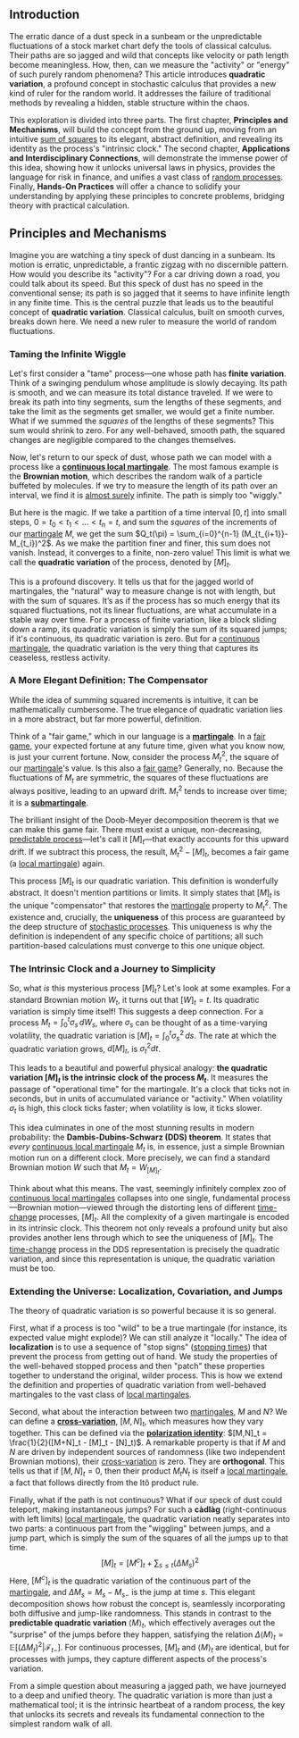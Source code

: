 ## Introduction
The erratic dance of a dust speck in a sunbeam or the unpredictable fluctuations of a stock market chart defy the tools of classical calculus. Their paths are so jagged and wild that concepts like velocity or path length become meaningless. How, then, can we measure the "activity" or "energy" of such purely random phenomena? This article introduces **quadratic variation**, a profound concept in stochastic calculus that provides a new kind of ruler for the random world. It addresses the failure of traditional methods by revealing a hidden, stable structure within the chaos.

This exploration is divided into three parts. The first chapter, **Principles and Mechanisms**, will build the concept from the ground up, moving from an intuitive [sum of squares](@article_id:160555) to its elegant, abstract definition, and revealing its identity as the process's "intrinsic clock." The second chapter, **Applications and Interdisciplinary Connections**, will demonstrate the immense power of this idea, showing how it unlocks universal laws in physics, provides the language for risk in finance, and unifies a vast class of [random processes](@article_id:267993). Finally, **Hands-On Practices** will offer a chance to solidify your understanding by applying these principles to concrete problems, bridging theory with practical calculation.

## Principles and Mechanisms

Imagine you are watching a tiny speck of dust dancing in a sunbeam. Its motion is erratic, unpredictable, a frantic zigzag with no discernible pattern. How would you describe its "activity"? For a car driving down a road, you could talk about its speed. But this speck of dust has no speed in the conventional sense; its path is so jagged that it seems to have infinite length in any finite time. This is the central puzzle that leads us to the beautiful concept of **quadratic variation**. Classical calculus, built on smooth curves, breaks down here. We need a new ruler to measure the world of random fluctuations.

### Taming the Infinite Wiggle

Let's first consider a "tame" process—one whose path has **finite variation**. Think of a swinging pendulum whose amplitude is slowly decaying. Its path is smooth, and we can measure its total distance traveled. If we were to break its path into tiny segments, sum the lengths of these segments, and take the limit as the segments get smaller, we would get a finite number. What if we summed the *squares* of the lengths of these segments? This sum would shrink to zero. For any well-behaved, smooth path, the squared changes are negligible compared to the changes themselves.

Now, let's return to our speck of dust, whose path we can model with a process like a **[continuous local martingale](@article_id:188427)**. The most famous example is the **Brownian motion**, which describes the random walk of a particle buffeted by molecules. If we try to measure the length of its path over an interval, we find it is [almost surely](@article_id:262024) infinite. The path is simply too "wiggly."

But here is the magic. If we take a partition of a time interval $[0,t]$ into small steps, $0=t_0 < t_1 < \dots < t_n=t$, and sum the *squares* of the increments of our [martingale](@article_id:145542) $M$, we get the sum $Q_t(\pi) = \sum_{i=0}^{n-1} (M_{t_{i+1}}-M_{t_i})^2$. As we make the partition finer and finer, this sum does not vanish. Instead, it converges to a finite, non-zero value! This limit is what we call the **quadratic variation** of the process, denoted by $[M]_t$.

This is a profound discovery. It tells us that for the jagged world of martingales, the "natural" way to measure change is not with length, but with the sum of squares. It’s as if the process has so much energy that its squared fluctuations, not its linear fluctuations, are what accumulate in a stable way over time. For a process of finite variation, like a block sliding down a ramp, its quadratic variation is simply the sum of its squared jumps; if it's continuous, its quadratic variation is zero. But for a [continuous martingale](@article_id:184972), the quadratic variation is the very thing that captures its ceaseless, restless activity.

### A More Elegant Definition: The Compensator

While the idea of summing squared increments is intuitive, it can be mathematically cumbersome. The true elegance of quadratic variation lies in a more abstract, but far more powerful, definition.

Think of a "fair game," which in our language is a **[martingale](@article_id:145542)**. In a [fair game](@article_id:260633), your expected fortune at any future time, given what you know now, is just your current fortune. Now, consider the process $M_t^2$, the square of our [martingale](@article_id:145542)'s value. Is this also a [fair game](@article_id:260633)? Generally, no. Because the fluctuations of $M_t$ are symmetric, the squares of these fluctuations are always positive, leading to an upward drift. $M_t^2$ tends to increase over time; it is a **[submartingale](@article_id:263484)**.

The brilliant insight of the Doob-Meyer decomposition theorem is that we can make this game fair. There must exist a unique, non-decreasing, [predictable process](@article_id:273766)—let's call it $[M]_t$—that exactly accounts for this upward drift. If we subtract this process, the result, $M_t^2 - [M]_t$, becomes a fair game (a [local martingale](@article_id:203239)) again.

This process $[M]_t$ is our quadratic variation. This definition is wonderfully abstract. It doesn't mention partitions or limits. It simply states that $[M]_t$ is the unique "compensator" that restores the [martingale](@article_id:145542) property to $M_t^2$. The existence and, crucially, the **uniqueness** of this process are guaranteed by the deep structure of [stochastic processes](@article_id:141072). This uniqueness is why the definition is independent of any specific choice of partitions; all such partition-based calculations must converge to this one unique object.

### The Intrinsic Clock and a Journey to Simplicity

So, what *is* this mysterious process $[M]_t$? Let's look at some examples. For a standard Brownian motion $W_t$, it turns out that $[W]_t = t$. Its quadratic variation is simply time itself! This suggests a deep connection. For a process $M_t = \int_0^t \sigma_s \,dW_s$, where $\sigma_s$ can be thought of as a time-varying volatility, the quadratic variation is $[M]_t = \int_0^t \sigma_s^2 \,ds$. The rate at which the quadratic variation grows, $d[M]_t$, is $\sigma_t^2 dt$.

This leads to a beautiful and powerful physical analogy: **the quadratic variation $[M]_t$ is the intrinsic clock of the process $M_t$**. It measures the passage of "operational time" for the martingale. It's a clock that ticks not in seconds, but in units of accumulated variance or "activity." When volatility $\sigma_t$ is high, this clock ticks faster; when volatility is low, it ticks slower.

This idea culminates in one of the most stunning results in modern probability: the **Dambis-Dubins-Schwarz (DDS) theorem**. It states that *every* [continuous local martingale](@article_id:188427) $M_t$ is, in essence, just a simple Brownian motion run on a different clock. More precisely, we can find a standard Brownian motion $W$ such that $M_t = W_{[M]_t}$.

Think about what this means. The vast, seemingly infinitely complex zoo of [continuous local martingales](@article_id:204144) collapses into one single, fundamental process—Brownian motion—viewed through the distorting lens of different [time-change](@article_id:633711) processes, $[M]_t$. All the complexity of a given martingale is encoded in its intrinsic clock. This theorem not only reveals a profound unity but also provides another lens through which to see the uniqueness of $[M]_t$. The [time-change](@article_id:633711) process in the DDS representation is precisely the quadratic variation, and since this representation is unique, the quadratic variation must be too.

### Extending the Universe: Localization, Covariation, and Jumps

The theory of quadratic variation is so powerful because it is so general.

First, what if a process is too "wild" to be a true martingale (for instance, its expected value might explode)? We can still analyze it "locally." The idea of **localization** is to use a sequence of "stop signs" ([stopping times](@article_id:261305)) that prevent the process from getting out of hand. We study the properties of the well-behaved stopped process and then "patch" these properties together to understand the original, wilder process. This is how we extend the definition and properties of quadratic variation from well-behaved martingales to the vast class of [local martingales](@article_id:186261).

Second, what about the interaction between two [martingales](@article_id:267285), $M$ and $N$? We can define a **[cross-variation](@article_id:633504)**, $[M, N]_t$, which measures how they vary together. This can be defined via the **[polarization identity](@article_id:271325)**: $[M,N]_t = \frac{1}{2}([M+N]_t - [M]_t - [N]_t)$. A remarkable property is that if $M$ and $N$ are driven by independent sources of randomness (like two independent Brownian motions), their [cross-variation](@article_id:633504) is zero. They are **orthogonal**. This tells us that if $[M,N]_t = 0$, then their product $M_t N_t$ is itself a [local martingale](@article_id:203239), a fact that follows directly from the Itô product rule.

Finally, what if the path is not continuous? What if our speck of dust could teleport, making instantaneous jumps? For such a **càdlàg** (right-continuous with left limits) [local martingale](@article_id:203239), the quadratic variation neatly separates into two parts: a continuous part from the "wiggling" between jumps, and a jump part, which is simply the sum of the squares of all the jumps up to that time.
$$
[M]_t = [M^c]_t + \sum_{s \le t} (\Delta M_s)^2
$$
Here, $[M^c]_t$ is the quadratic variation of the continuous part of the [martingale](@article_id:145542), and $\Delta M_s = M_s - M_{s-}$ is the jump at time $s$. This elegant decomposition shows how robust the concept is, seamlessly incorporating both diffusive and jump-like randomness. This stands in contrast to the **predictable quadratic variation** $\langle M \rangle_t$, which effectively averages out the "surprise" of the jumps before they happen, satisfying the relation $\Delta \langle M \rangle_t = \mathbb{E}[(\Delta M_t)^2 | \mathcal{F}_{t-}]$. For continuous processes, $[M]_t$ and $\langle M \rangle_t$ are identical, but for processes with jumps, they capture different aspects of the process's variation.

From a simple question about measuring a jagged path, we have journeyed to a deep and unified theory. The quadratic variation is more than just a mathematical tool; it is the intrinsic heartbeat of a random process, the key that unlocks its secrets and reveals its fundamental connection to the simplest random walk of all.
